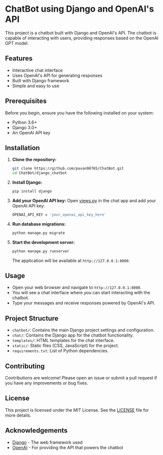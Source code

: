 # ChatBot using Django and OpenAI's API

This project is a chatbot built with Django and OpenAI's API. The chatbot is capable of interacting with users, providing responses based on the OpenAI GPT model.

## Features

- Interactive chat interface
- Uses OpenAI's API for generating responses
- Built with Django framework
- Simple and easy to use

## Prerequisites

Before you begin, ensure you have the following installed on your system:

- Python 3.6+
- Django 3.0+
- An OpenAI API key

## Installation

1. **Clone the repository:**

   ```bash
   git clone https://github.com/pavan98765/ChatBot.git
   cd ChatBot/django_chatbot
   ```

2. **Install Django:**

   ```bash
   pip install django
   ```

3. **Add your OpenAI API key:**
   Open [views.py](./django_chatbot/chatbot/views.py) in the chat app and add your OpenAI API key:

   ```bash
   OPENAI_API_KEY = 'your_openai_api_key_here'
   ```

4. **Run database migrations:**

   ```bash
   python manage.py migrate
   ```

5. **Start the development server:**

   ```bash
   python manage.py runserver
   ```

   The application will be available at `http://127.0.0.1:8000`.

## Usage

- Open your web browser and navigate to `http://127.0.0.1:8000`.
- You will see a chat interface where you can start interacting with the chatbot.
- Type your messages and receive responses powered by OpenAI's API.

## Project Structure

- `chatbot/`: Contains the main Django project settings and configuration.
- `chat/`: Contains the Django app for the chatbot functionality.
- `templates/`: HTML templates for the chat interface.
- `static/`: Static files (CSS, JavaScript) for the project.
- `requirements.txt`: List of Python dependencies.

## Contributing

Contributions are welcome! Please open an issue or submit a pull request if you have any improvements or bug fixes.

## License

This project is licensed under the MIT License. See the [LICENSE](LICENSE) file for more details.

## Acknowledgements

- [Django](https://www.djangoproject.com/) - The web framework used
- [OpenAI](https://www.openai.com/) - For providing the API that powers the chatbot
